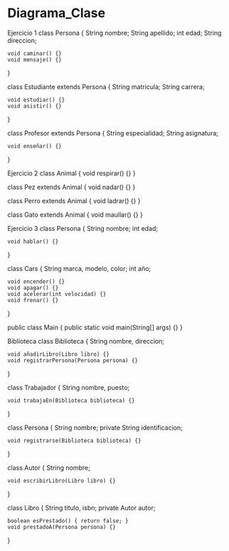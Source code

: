 # Diagrama_Clase
Ejercicio 1
class Persona {
    String nombre;
    String apellido;
    int edad;
    String direccion;

    void caminar() {}
    void mensaje() {}
}

class Estudiante extends Persona {
    String matricula;
    String carrera;

    void estudiar() {}
    void asistir() {}
}

class Profesor extends Persona {
    String especialidad;
    String asignatura;

    void enseñar() {}
}

Ejercicio 2
class Animal {
    void respirar() {}
}

class Pez extends Animal {
    void nadar() {}
}

class Perro extends Animal {
    void ladrar() {}
}

class Gato extends Animal {
    void maullar() {}
}

Ejercicio 3
class Persona {
    String nombre;
    int edad;

    void hablar() {}
}

class Cars {
    String marca, modelo, color;
    int año;

    void encender() {}
    void apagar() {}
    void acelerar(int velocidad) {}
    void frenar() {}
}

public class Main {
    public static void main(String[] args) {}
}

Biblioteca
class Biblioteca {
    String nombre, direccion;

    void añadirLibro(Libro libro) {}
    void registrarPersona(Persona persona) {}
}

class Trabajador {
    String nombre, puesto;

    void trabajaEn(Biblioteca biblioteca) {}
}

class Persona {
    String nombre;
    private String identificacion;

    void registrarse(Biblioteca biblioteca) {}
}

class Autor {
    String nombre;

    void escribirLibro(Libro libro) {}
}

class Libro {
    String titulo, isbn;
    private Autor autor;

    boolean esPrestado() { return false; }
    void prestadoA(Persona persona) {}
}
